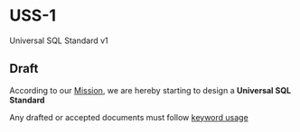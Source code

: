 # USS-1
Universal SQL Standard v1

## Draft 

According to our [Mission](https://github.com/Universal-SQL-Standard/mission), we are hereby starting to design a **Universal SQL Standard**

Any drafted or accepted documents must follow [keyword usage](https://github.com/Universal-SQL-Standard/USS-1/blob/master/keywords.md)
